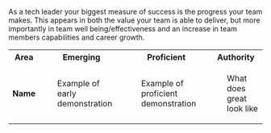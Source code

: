 
As a tech leader your biggest measure of success is the progress your team makes. 
This appears in both the value your team is able to deliver, but more importantly 
in team well being/effectiveness and an increase in team members capabilities and career growth.

<table>
	<tr>
		<th>
			Area
		</th>
		<th>
			Emerging
		</th>
		<th>
			Proficient
		</th>
		<th>
			Authority
		</th>
	</tr>
	<tr>
		<td>
			<strong>Name</strong>
		</td>
		<td><ul>
		<!--- Emerging  -->
		    Example of early demonstration
		</ul></td>
		<td><ul>
		<!--- Proficent  -->
		    Example of proficient demonstration
		</ul></td>
		<td><ul>
		<!--- Authority -->
		    What does great look like
		</ul></td>
	</tr>
</table>
